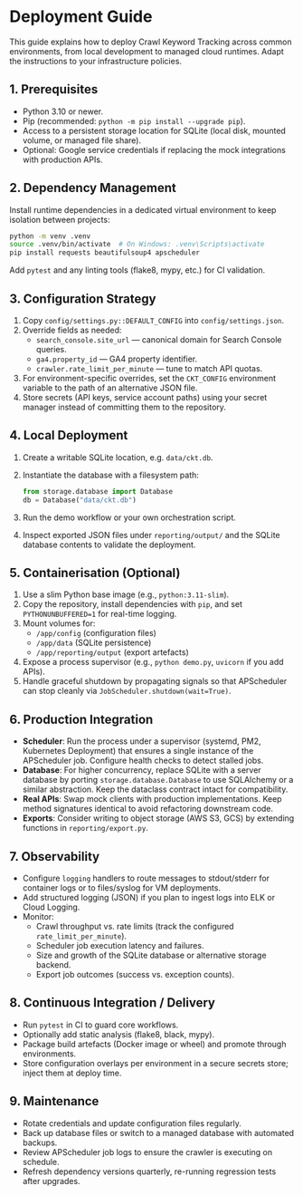 # Deployment Guide

This guide explains how to deploy Crawl Keyword Tracking across common environments, from local development to managed cloud runtimes. Adapt the instructions to your infrastructure policies.

## 1. Prerequisites

- Python 3.10 or newer.
- Pip (recommended: `python -m pip install --upgrade pip`).
- Access to a persistent storage location for SQLite (local disk, mounted volume, or managed file share).
- Optional: Google service credentials if replacing the mock integrations with production APIs.

## 2. Dependency Management

Install runtime dependencies in a dedicated virtual environment to keep isolation between projects:

```bash
python -m venv .venv
source .venv/bin/activate  # On Windows: .venv\Scripts\activate
pip install requests beautifulsoup4 apscheduler
```

Add `pytest` and any linting tools (flake8, mypy, etc.) for CI validation.

## 3. Configuration Strategy

1. Copy `config/settings.py::DEFAULT_CONFIG` into `config/settings.json`.
2. Override fields as needed:
   - `search_console.site_url` — canonical domain for Search Console queries.
   - `ga4.property_id` — GA4 property identifier.
   - `crawler.rate_limit_per_minute` — tune to match API quotas.
3. For environment-specific overrides, set the `CKT_CONFIG` environment variable to the path of an alternative JSON file.
4. Store secrets (API keys, service account paths) using your secret manager instead of committing them to the repository.

## 4. Local Deployment

1. Create a writable SQLite location, e.g. `data/ckt.db`.
2. Instantiate the database with a filesystem path:

   ```python
   from storage.database import Database
   db = Database("data/ckt.db")
   ```

3. Run the demo workflow or your own orchestration script.
4. Inspect exported JSON files under `reporting/output/` and the SQLite database contents to validate the deployment.

## 5. Containerisation (Optional)

1. Use a slim Python base image (e.g., `python:3.11-slim`).
2. Copy the repository, install dependencies with `pip`, and set `PYTHONUNBUFFERED=1` for real-time logging.
3. Mount volumes for:
   - `/app/config` (configuration files)
   - `/app/data` (SQLite persistence)
   - `/app/reporting/output` (export artefacts)
4. Expose a process supervisor (e.g., `python demo.py`, `uvicorn` if you add APIs).
5. Handle graceful shutdown by propagating signals so that APScheduler can stop cleanly via `JobScheduler.shutdown(wait=True)`.

## 6. Production Integration

- **Scheduler**: Run the process under a supervisor (systemd, PM2, Kubernetes Deployment) that ensures a single instance of the APScheduler job. Configure health checks to detect stalled jobs.
- **Database**: For higher concurrency, replace SQLite with a server database by porting `storage.database.Database` to use SQLAlchemy or a similar abstraction. Keep the dataclass contract intact for compatibility.
- **Real APIs**: Swap mock clients with production implementations. Keep method signatures identical to avoid refactoring downstream code.
- **Exports**: Consider writing to object storage (AWS S3, GCS) by extending functions in `reporting/export.py`.

## 7. Observability

- Configure `logging` handlers to route messages to stdout/stderr for container logs or to files/syslog for VM deployments.
- Add structured logging (JSON) if you plan to ingest logs into ELK or Cloud Logging.
- Monitor:
  - Crawl throughput vs. rate limits (track the configured `rate_limit_per_minute`).
  - Scheduler job execution latency and failures.
  - Size and growth of the SQLite database or alternative storage backend.
  - Export job outcomes (success vs. exception counts).

## 8. Continuous Integration / Delivery

- Run `pytest` in CI to guard core workflows.
- Optionally add static analysis (flake8, black, mypy).
- Package build artefacts (Docker image or wheel) and promote through environments.
- Store configuration overlays per environment in a secure secrets store; inject them at deploy time.

## 9. Maintenance

- Rotate credentials and update configuration files regularly.
- Back up database files or switch to a managed database with automated backups.
- Review APScheduler job logs to ensure the crawler is executing on schedule.
- Refresh dependency versions quarterly, re-running regression tests after upgrades.
